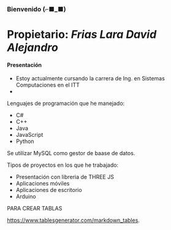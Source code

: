                                                                             
### Bienvenido (⌐■_■)
# Propietario: _Frias Lara David Alejandro_
#### Presentación

- Estoy actualmente cursando la carrera de Ing. en Sistemas Computaciones en el ITT
-  

Lenguajes de programación que he manejado:

* C#
* C++
* Java
* JavaScript
* Python

Se utilizar MySQL como gestor de baase de datos.

Tipos de proyectos en los que he trabajado:
* Presentación con libreria de THREE JS
* Aplicaciones móviles
* Aplicaciones de escritorio
* Arduino

PARA CREAR TABLAS

https://www.tablesgenerator.com/markdown_tables. 
